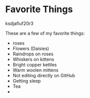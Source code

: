 # Favorite Things

ksdjafiuf20r3

These are a few of my favorite things:

- roses
- Flowers (Daisies)
- Raindrops on roses
- Whiskers on kittens
- Bright copper kettles
- Warm woolen mittens
- Not editing directly on GitHub
- Getting sleep
- Tea
-
